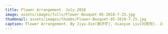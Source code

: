 ```yaml
---
title: Flower Arrangement. July.2018
image: assets/images/fulls/Flower-Bouquet-05-2018-7-25.jpg
thumbnail: assets/images/thumbs/Flower-Bouquet-05-2018-7-25.jpg
caption: Flower Arrangement. By Jiyu-Xie(谢济宇), Xiaoyue Liu(刘笑悦). July.2018
---
```

